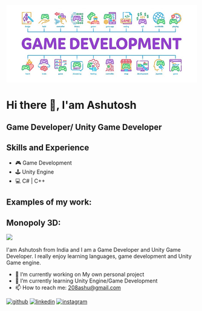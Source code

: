 ![Game Developer>](https://github.com/AshutoshR10/Ashutosh-Sharma/blob/main/pngtree-video-game-development-minimal-infographic-web-banner-vector-image_1432541.jpg)


# Hi there 👋, I'am Ashutosh
## Game Developer/ Unity Game Developer
## Skills and Experience
* 🎮 Game Development
* 🕹️ Unity Engine
* 💻 C# | C++

## Examples of my work:
## Monopoly 3D:

<img src="https://github.com/AshutoshR10/AshutoshR10/blob/main/Monopoly-ezgif.com-optimize.gif" width="256"/>

I'am Ashutosh from India and I am a Game Developer and Unity Game Developer. I really enjoy learning languages, game development and Unity Game engine.

- 🔭 I’m currently working on My own personal project 
- 🌱 I’m currently learning Unity Engine/Game Development 
- 📫 How to reach me: 208ashu@gmail.com 


[<img src='https://cdn.jsdelivr.net/npm/simple-icons@3.0.1/icons/github.svg' alt='github' height='40'>](https://github.com/AshutoshR10)  [<img src='https://cdn.jsdelivr.net/npm/simple-icons@3.0.1/icons/linkedin.svg' alt='linkedin' height='40'>](https://www.linkedin.com/in/https://www.linkedin.com/in/ashutosh-sharma-UnityGamedeveloper//)  [<img src='https://cdn.jsdelivr.net/npm/simple-icons@3.0.1/icons/instagram.svg' alt='instagram' height='40'>](https://www.instagram.com/https://www.instagram.com/ashutosh_sharm_a//)  






